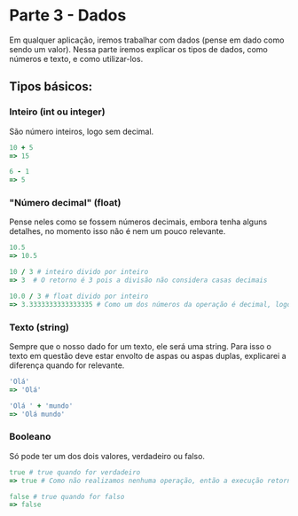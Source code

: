 # Parte 3 - Dados

Em qualquer aplicação, iremos trabalhar com dados (pense em dado como sendo um valor).
Nessa parte iremos explicar os tipos de dados, como números e texto, e como utilizar-los.

## Tipos básicos:

### Inteiro (int ou integer)
São número inteiros, logo sem decimal.
```ruby
10 + 5
=> 15
```

```ruby
6 - 1
=> 5
```

### "Número decimal" (float)
Pense neles como se fossem números decimais, embora tenha alguns detalhes, no momento isso não é nem um pouco relevante.

```ruby
10.5
=> 10.5
```

```ruby
10 / 3 # inteiro divido por inteiro
=> 3  # O retorno é 3 pois a divisão não considera casas decimais
```

```ruby
10.0 / 3 # float divido por inteiro
=> 3.3333333333333335 # Como um dos números da operação é decimal, logo o resultado é decimal também
```

### Texto (string)
Sempre que o nosso dado for um texto, ele será uma string. Para isso o texto em questão deve estar envolto de aspas ou aspas duplas, explicarei a diferença quando for relevante.

```ruby
'Olá'
=> 'Olá'
```
```ruby
'Olá ' + 'mundo'
=> 'Olá mundo'
```

### Booleano
Só pode ter um dos dois valores, verdadeiro ou falso.

```ruby
true # true quando for verdadeiro
=> true # Como não realizamos nenhuma operação, então a execução retorna o seu próprio valor.
```

```ruby
false # true quando for falso
=> false
```

